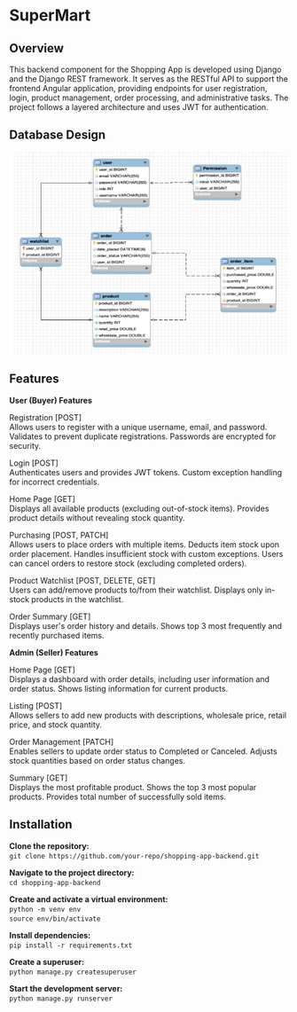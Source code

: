 # SuperMart


## Overview
This backend component for the Shopping App is developed using Django and the Django REST framework. It serves as the RESTful API to support the frontend Angular application, providing endpoints for user registration, login, product management, order processing, and administrative tasks. The project follows a layered architecture and uses JWT for authentication.

## Database Design
![db design Image](db_design.png)

## Features
**User (Buyer) Features**<br/>

Registration [POST]<br/>
Allows users to register with a unique username, email, and password.
Validates to prevent duplicate registrations.
Passwords are encrypted for security.

Login [POST]<br/>
Authenticates users and provides JWT tokens.
Custom exception handling for incorrect credentials.

Home Page [GET]<br/>
Displays all available products (excluding out-of-stock items).
Provides product details without revealing stock quantity.

Purchasing [POST, PATCH]<br/>
Allows users to place orders with multiple items.
Deducts item stock upon order placement.
Handles insufficient stock with custom exceptions.
Users can cancel orders to restore stock (excluding completed orders).

Product Watchlist [POST, DELETE, GET]<br/>
Users can add/remove products to/from their watchlist.
Displays only in-stock products in the watchlist.

Order Summary [GET]<br/>
Displays user's order history and details.
Shows top 3 most frequently and recently purchased items.

**Admin (Seller) Features**<br/>

Home Page [GET]<br/>
Displays a dashboard with order details, including user information and order status.
Shows listing information for current products.

Listing [POST]<br/>
Allows sellers to add new products with descriptions, wholesale price, retail price, and stock quantity.

Order Management [PATCH]<br/>
Enables sellers to update order status to Completed or Canceled.
Adjusts stock quantities based on order status changes.

Summary [GET]<br/>
Displays the most profitable product.
Shows the top 3 most popular products.
Provides total number of successfully sold items.

## Installation
**Clone the repository:**<br/>
```git clone https://github.com/your-repo/shopping-app-backend.git```

**Navigate to the project directory:**<br/>
```cd shopping-app-backend```

**Create and activate a virtual environment:**<br/>
```python -m venv env```<br/>
```source env/bin/activate```<br/>

**Install dependencies:** <br/>
```pip install -r requirements.txt```

**Create a superuser:**<br/>
```python manage.py createsuperuser```

**Start the development server:**<br/>
```python manage.py runserver```
